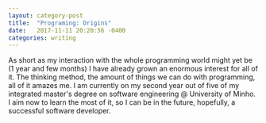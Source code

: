 ```yaml
---
layout: category-post
title:  "Programing: Origins"
date:   2017-11-11 20:20:56 -0400
categories: writing
---
```

As short as my interaction with the whole programming world might yet be (1 year and few months) I have already grown an enormous interest for all of it. The thinking method, the amount of things we can do with programming, all of it amazes me.
I am currently on my second year out of five of my integrated master's degree on software engineering @ University of Minho.
I aim now to learn the most of it, so I can be in the future, hopefully, a successful software developer. 
